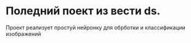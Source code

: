 # Поледний поект из вести ds.
Проект реализует простуй нейронку для обрботки и классификации изображений
